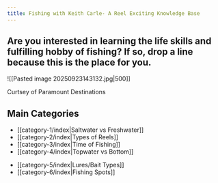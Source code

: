 ```yaml
---
title: Fishing with Keith Carle- A Reel Exciting Knowledge Base
---
```

## Are you interested in learning the life skills and fulfilling hobby of fishing? If so, drop a line because this is the place for you.

![[Pasted image 20250923143132.jpg|500]]

Curtsey of Paramount Destinations
## Main Categories

* [[category-1/index|Saltwater vs Freshwater]]
* [[category-2/index|Types of Reels]]
* [[category-3/index|Time of Fishing]]
* [[category-4/index|Topwater vs Bottom]]
- [[category-5/index|Lures/Bait Types]]
- [[category-6/index|Fishing Spots]]

